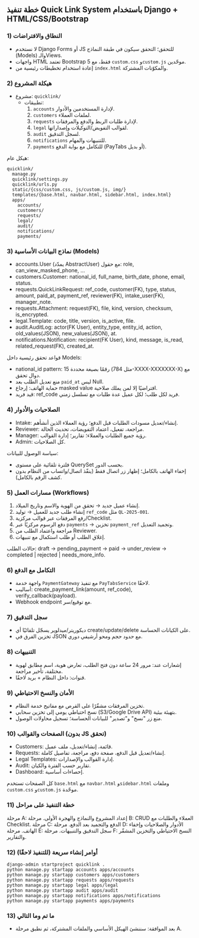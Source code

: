 ## خطة تنفيذ Quick Link System باستخدام Django + HTML/CSS/Bootstrap

### 1) النطاق والافتراضات
- لا نستخدم Django Forms أو JS للتحقق؛ التحقق سيكون في طبقة النماذج (Models) والـViews.
- واجهات HTML تعتمد Bootstrap 5 فقط، مع `custom.css` و`custom.js` موحّدين.
- إعادة استخدام تخطيطات رئيسية من `index.html` والمكوّنات المشتركة.

### 2) هيكلة المشروع
- مشروع: `quicklink/`
  - تطبيقات:
    1. `accounts` لإدارة المستخدمين والأدوار.
    2. `customers` لملفات العملاء.
    3. `requests` لإدارة طلبات الربط والدفع والمرفقات.
    4. `legal` لقوالب التفويض/التوكيلات وإصداراتها.
    5. `audit` لسجل التدقيق.
    6. `notifications` للتنبيهات والمهام.
    7. `payments` للتكامل مع بوابة الدفع (PayTabs أو بديل).

هيكل عام:
```
quicklink/
  manage.py
  quicklink/settings.py
  quicklink/urls.py
  static/{css/custom.css, js/custom.js, img/}
  templates/{base.html, navbar.html, sidebar.html, index.html}
  apps/
    accounts/
    customers/
    requests/
    legal/
    audit/
    notifications/
    payments/
```

### 3) نماذج البيانات الأساسية (Models)
- accounts.User (يمدّد AbstractUser) مع حقول: role, can_view_masked_phone, ...
- customers.Customer: national_id, full_name, birth_date, phone, email, status.
- requests.QuickLinkRequest: ref_code, customer(FK), type, status, amount, paid_at, payment_ref, reviewer(FK), intake_user(FK), manager_note.
- requests.Attachment: request(FK), file, kind, version, checksum, is_encrypted.
- legal.Template: code, title, version, is_active, file.
- audit.AuditLog: actor(FK User), entity_type, entity_id, action, old_values(JSON), new_values(JSON), at.
- notifications.Notification: recipient(FK User), kind, message, is_read, related_request(FK), created_at.

قواعد تحقق رئيسية داخل Models:
- national_id pattern: 15 رقمًا بصيغة محددة (مثل 784-XXXX-XXXXXXX-X) مع دوال تحقق.
- منع تعديل الطلب بعد `paid_at` ليس Null.
- حماية الهاتف: إرجاع masked value افتراضيًا إلا لمن يملك صلاحية.
- قيد فريد: ref_code فريد لكل طلب؛ لكل عميل عدة طلبات مع تسلسل زمني.

### 4) الصلاحيات والأدوار
- Intake: إنشاء/تعديل مسودات الطلبات قبل الدفع؛ رؤية العملاء الذين أنشأهم.
- Reviewer: مراجعة، تفعيل، اعتماد التفويضات، تحديث الحالة.
- Manager: رؤية جميع الطلبات والعملاء؛ تقارير؛ إدارة القوالب.
- Admin: كل الصلاحيات.

سياسة الوصول للبيانات:
- فلترة تلقائية على مستوى QuerySet بحسب الدور.
- إخفاء الهاتف بالكامل؛ إظهار زر اتصال فقط (ينفّذ اتصال/واتساب من النظام بدون كشف الرقم بالكامل).

### 5) مسارات العمل (Workflows)
1. إنشاء عميل جديد → تحقق من الهوية والاسم وتاريخ الميلاد.
2. إنشاء طلب جديد للعميل → توليد `ref_code` مثل `QL-2025-001`.
3. رفع المرفقات عبر قوالب مركزية/Checklist.
4. دفع الرسوم مركزيًا عبر `payments` → تخزين `payment_ref` وتجميد التعديل.
5. مراجعة واعتماد الطلب من Reviewer.
6. إغلاق الطلب أو طلب استكمال مع تنبيهات.

حالات الطلب: draft → pending_payment → paid → under_review → completed | rejected | needs_more_info.

### 6) التكامل مع الدفع
- واجهة خدمة `PaymentGateway` مع تنفيذ `PayTabsService` لاحقًا.
- أساليب: create_payment_link(amount, ref_code), verify_callback(payload).
- Webhook endpoint مع توقيع/سر.

### 7) سجل التدقيق
- ديكوريتر/ميدلوير يسجّل تلقائيًا أي create/update/delete على الكيانات الحساسة.
- تخزين الفرق في JSON مع حدود حجم ومحو أرشيفي دوري.

### 8) التنبيهات
- إشعارات عند: مرور 24 ساعة دون فتح الطلب، تعارض هوية، اسم مطابق لهوية مختلفة، تأخير مراجعة.
- قنوات: داخل النظام + بريد لاحقًا.

### 9) الأمان والنسخ الاحتياطي
- تخزين المرفقات مشفّرًا على القرص مع مفاتيح خدمة النظام.
- نسخ احتياطي يومي إلى تخزين سحابي (S3/Google Drive API) بتهيئة بيئية.
- منع زر "نسخ" و"تصدير" للبيانات الحساسة؛ تسجيل محاولات الوصول.

### 10) الصفحات والقوالب (بدون JS تحقق)
- Customers: قائمة، إنشاء/تعديل، ملف عميل.
- Requests: إنشاء/تعديل قبل الدفع، صفحة دفع، مراجعة، تفاصيل كاملة.
- Legal Templates: إدارة القوالب والإصدارات.
- Audit: تقارير حسب الفترة والكيان.
- Dashboard: إحصاءات أساسية.

كل الصفحات تستخدم `base.html` مع `navbar.html` و`sidebar.html` وملفات `custom.css` و`custom.js` موحّدة.

### 11) خطة التنفيذ على مراحل
مرحلة A: إعداد المشروع والنماذج والهجرة الأولى.
مرحلة B: CRUD العملاء والطلبات مع Checklist.
مرحلة C: الدفع والتجميد بعد الدفع.
مرحلة D: الأدوار والصلاحيات وإخفاء الهاتف.
مرحلة E: سجل التدقيق والتنبيهات.
مرحلة F: النسخ الاحتياطي والتخزين المشفّر والتقارير.

### 12) أوامر إنشاء سريعة (للتنفيذ لاحقًا)
```
django-admin startproject quicklink .
python manage.py startapp accounts apps/accounts
python manage.py startapp customers apps/customers
python manage.py startapp requests apps/requests
python manage.py startapp legal apps/legal
python manage.py startapp audit apps/audit
python manage.py startapp notifications apps/notifications
python manage.py startapp payments apps/payments
```

### 13) ما تم وما التالي
- بعد الموافقة: سننشئ الهيكل الأساسي والملفات المشتركة، ثم نطبق مرحلة A.


